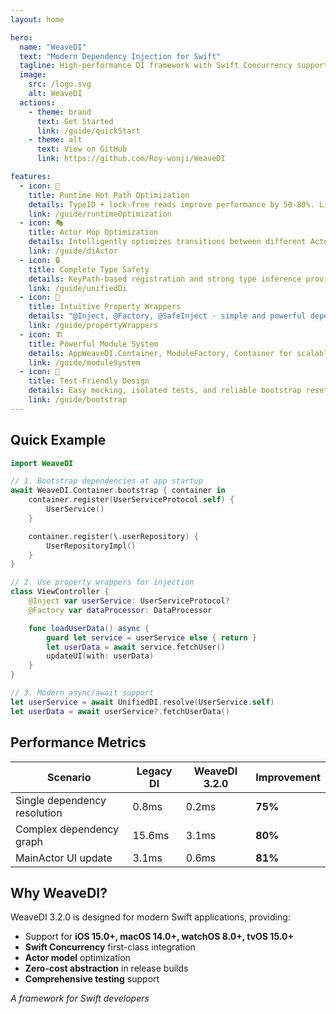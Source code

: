 ```yaml
---
layout: home

hero:
  name: "WeaveDI"
  text: "Modern Dependency Injection for Swift"
  tagline: High-performance DI framework with Swift Concurrency support
  image:
    src: /logo.svg
    alt: WeaveDI
  actions:
    - theme: brand
      text: Get Started
      link: /guide/quickStart
    - theme: alt
      text: View on GitHub
      link: https://github.com/Roy-wonji/WeaveDI

features:
  - icon: 🚀
    title: Runtime Hot Path Optimization
    details: TypeID + lock-free reads improve performance by 50-80%. Lightning-fast dependency resolution.
    link: /guide/runtimeOptimization
  - icon: 🎭
    title: Actor Hop Optimization
    details: Intelligently optimizes transitions between different Actor contexts to achieve maximum performance.
    link: /guide/diActor
  - icon: 🔒
    title: Complete Type Safety
    details: KeyPath-based registration and strong type inference provide compile-time validation.
    link: /guide/unifiedDi
  - icon: 📝
    title: Intuitive Property Wrappers
    details: "@Inject, @Factory, @SafeInject - simple and powerful dependency injection patterns."
    link: /guide/propertyWrappers
  - icon: 🏗️
    title: Powerful Module System
    details: AppWeaveDI.Container, ModuleFactory, Container for scalable dependency management.
    link: /guide/moduleSystem
  - icon: 🧪
    title: Test-Friendly Design
    details: Easy mocking, isolated tests, and reliable bootstrap reset for testing.
    link: /guide/bootstrap
---
```


## Quick Example

```swift
import WeaveDI

// 1. Bootstrap dependencies at app startup
await WeaveDI.Container.bootstrap { container in
    container.register(UserServiceProtocol.self) {
        UserService()
    }

    container.register(\.userRepository) {
        UserRepositoryImpl()
    }
}

// 2. Use property wrappers for injection
class ViewController {
    @Inject var userService: UserServiceProtocol?
    @Factory var dataProcessor: DataProcessor

    func loadUserData() async {
        guard let service = userService else { return }
        let userData = await service.fetchUser()
        updateUI(with: userData)
    }
}

// 3. Modern async/await support
let userService = await UnifiedDI.resolve(UserService.self)
let userData = await userService?.fetchUserData()
```

## Performance Metrics

| Scenario | Legacy DI | WeaveDI 3.2.0 | Improvement |
|----------|-----------|---------------|-------------|
| Single dependency resolution | 0.8ms | 0.2ms | **75%** |
| Complex dependency graph | 15.6ms | 3.1ms | **80%** |
| MainActor UI update | 3.1ms | 0.6ms | **81%** |

## Why WeaveDI?

WeaveDI 3.2.0 is designed for modern Swift applications, providing:

- Support for **iOS 15.0+, macOS 14.0+, watchOS 8.0+, tvOS 15.0+**
- **Swift Concurrency** first-class integration
- **Actor model** optimization
- **Zero-cost abstraction** in release builds
- **Comprehensive testing** support

*A framework for Swift developers*
